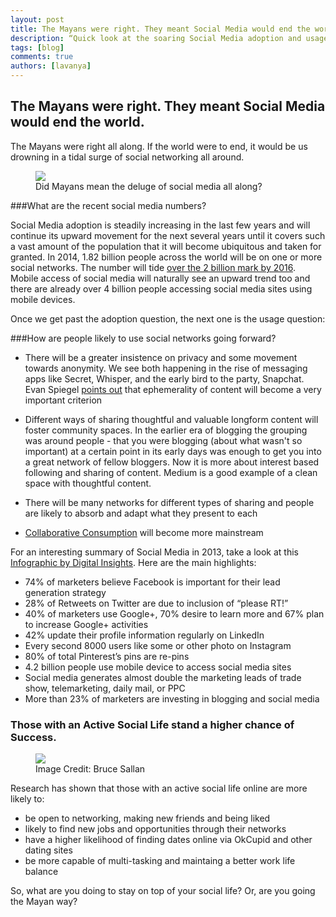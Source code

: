 ```yaml
---
layout: post
title: The Mayans were right. They meant Social Media would end the world.
description: “Quick look at the soaring Social Media adoption and usage numbers”
tags: [blog]
comments: true
authors: [lavanya]
---
```


## The Mayans were right. They meant Social Media would end the world.

The Mayans were right all along. If the world were to end, it would be us drowning in a tidal surge of social networking all around.


<figure>
<img src="http://d1hgw33z23fgm2.cloudfront.net/mayanwoman.jpg"/>
<figcaption>Did Mayans mean the deluge of social media all along?</figcaption>
</figure>


###What are the recent social media numbers?

Social Media adoption is steadily increasing in the last few years and will continue its upward movement for the next several years until it covers such a vast amount of the population that it will become ubiquitous and taken for granted. In 2014, 1.82 billion people across the world will be on one or more social networks. The number will tide [over the 2 billion mark by 2016](http://www.statista.com/statistics/278414/number-of-worldwide-social-network-users/). Mobile access of social media will naturally see an upward trend too and there are already over 4 billion people accessing social media sites using mobile devices.

Once we get past the adoption question, the next one is the usage question:

###How are people likely to use social networks going forward?

 * There will be a greater insistence on privacy and some movement towards anonymity. We see both happening in the rise of messaging apps like Secret, Whisper, and the early bird to the party, Snapchat. Evan Spiegel [points out](http://blog.snapchat.com/post/74745418745/2014-axs-partner-summit-keynote) that ephemerality of content will become a very important criterion  

 * Different ways of sharing thoughtful and valuable longform content will foster community spaces. In the earlier era of blogging the grouping was around people - that you were blogging (about what wasn't so important) at a certain point in its early days was enough to get you into a great network of fellow bloggers. Now it is more about interest based following and sharing of content. Medium is a good example of a clean space with thoughtful content.

 * There will be many networks for different types of sharing and people are likely to absorb and adapt what they present to each

 * [Collaborative Consumption](http://www.amazon.com/Whats-Mine-Yours-Collaborative-Consumption/dp/0061963542) will become more mainstream

For an interesting summary of Social Media in 2013, take a look at this [Infographic by Digital Insights](http://blog.digitalinsights.in/social-media-facts-and-statistics-2013/0560387.html). Here are the main highlights:

* 74% of marketers believe Facebook is important for their lead generation strategy
* 28% of Retweets on Twitter are due to inclusion of “please RT!”
* 40% of marketers use Google+, 70% desire to learn more and 67% plan to increase Google+ activities
* 42% update their profile information regularly on LinkedIn
* Every second 8000 users like some or other photo on Instagram
* 80% of total Pinterest’s pins are re-pins
* 4.2 billion people use mobile device to access social media sites
* Social media generates almost double the marketing leads of trade show, telemarketing, daily mail, or PPC
* More than 23% of marketers are investing in blogging and social media


### Those with an Active Social Life stand a higher chance of Success.

<figure>
<img src="http://d1hgw33z23fgm2.cloudfront.net/the-social-life.jpg"/>
<figcaption>Image Credit: Bruce Sallan</figcaption>
</figure>

Research has shown that those with an active social life online are more likely to:

* be open to networking, making new friends and being liked
* likely to find new jobs and opportunities through their networks
* have a higher likelihood of finding dates online via OkCupid and other dating sites
* be more capable of multi-tasking and maintaing a better work life balance

So, what are you doing to stay on top of your social life? Or, are you going the Mayan way?

